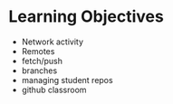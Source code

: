 # Learning Objectives

- Network activity
- Remotes
- fetch/push
- branches
- managing student repos
- github classroom
